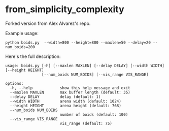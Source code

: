 # from_simplicity_complexity

Forked version from Alex Alvarez's repo.

Example usage:

```
python boids.py  --width=800 --height=800 --maxlen=50 --delay=20 --num_boids=200
```

Here's the full description:

```
usage: boids.py [-h] [--maxlen MAXLEN] [--delay DELAY] [--width WIDTH] [--height HEIGHT]
                [--num_boids NUM_BOIDS] [--vis_range VIS_RANGE]

options:
  -h, --help            show this help message and exit
  --maxlen MAXLEN       max buffer length (default: 35)
  --delay DELAY         delay (default: 1)
  --width WIDTH         arena width (default: 1024)
  --height HEIGHT       arena height (default: 768)
  --num_boids NUM_BOIDS
                        number of boids (default: 100)
  --vis_range VIS_RANGE
                        vis_range (default: 75)
```
